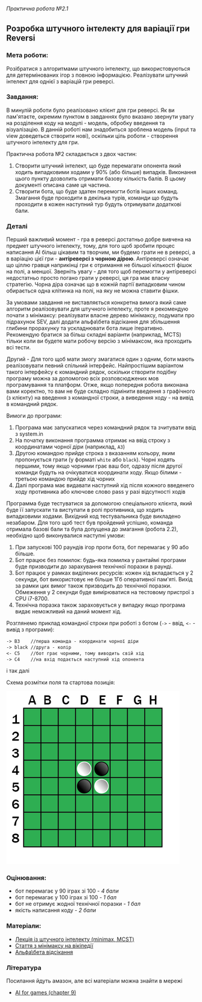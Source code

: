 ###### Практична робота №2.1
## Розробка штучного інтелекту для варіації гри Reversi

### Мета роботи:
Розібратися з алгоритмами штучного інтелекту, що використовуються для детермінованих ігор з повною інформацією. Реалізувати штучний інтелект для однієї з варіацій гри реверсі. 

### Завдання:
В минулій роботи було реалізовано клієнт для гри реверсі. Як ви пам'ятаєте, окремим пунктом в завданнях було вказано звернути увагу на розділення коду на модулі - модель, обробку введення та візуалізацію. В данній роботі нам знадобиться зроблена модель (input та view доведеться створити нові), оскільки ціль роботи - створення штучного інтелекту для гри.

Практична робота №2 складається з двох частин:
1. Створити штучний інтелект, що буде перемагати опонента який ходить випадковими ходами у 90% (або більше) випадків. Виконання цього пункту дозволить отримати базову кількість балів. В цьому документі описана саме ця частина.
2. Створити бота, що буде здатен перемогти ботів інших команд. Змагання буде проходити в декілька турів, команди що будуть проходити в кожен наступний тур будуть отримувати додаткові бали.


### Деталі
Перший важливий момент - гра в реверсі достатньо добре вивчена на предмет штучного інтелекту, тому, для того щоб зробити процес написання АІ більш цікавим та творчим, ми будемо грати не в реверсі, а в варіацію цієї гри - **антіреверсі з чорною дірою**. Антіреверсі означає що ціллю гравця наприкінці гри є отримання не більшої кількості фішок на полі, а меншої. Зверніть увагу - для того щоб перемогти у антіреверсі недостатньо просто погано грати у реверсі, ця гра має власну стратегію. Чорна діра означає що в кожній партії випадковим чином обирається одна клітинка на полі, на яку не можна ставити фішки.

За умовами завдання не виставляється конкретна вимога який саме алгоритм реалізовувати для штучного інтелекту, проте я рекомендую почати з мінімаксу: реалізувати власне дерево мінімаксу, подумати про підрахунок SEV, далі додати альфа\бета відсікання для збільшення глибини прорахунку та ускладнювати бота лише ітеративно. Рекомендую братися за більш складні варіанти (наприклад, MCTS) тільки коли ви будете мати робочу версію з мінімаксом, яка проходить всі тести.

Другий - Для того щоб мати змогу змагатися один з одним, боти мають реалізовувати певний спільний інтерфейс. Найпростішим варіантом такого інтерфейсу є командний рядок, оскільки створити подібну програму можна за допомогою всіх розповсюджених мов програмування та платформ. Отже, якщо попередня робота виконана вами коректно, то вам не буде складно підмінити введення з графічного (з клієнту) на введення з командної строки, а виведення ходу - на вивід в командний рядок.

Вимоги до програми:
1. Програма має запускатися через командний рядок та зчитувати ввід з system.in
2. На початку виконання программа отримає на ввід строку з координатами чорної діри (наприклад, `А3`)
3. Другою командою прийде строка з вказанням кольору, яким пропонується грати (у форматі `white` або `black`). Чорні ходять першими, тому якщо чорними грає ваш бот, одразу після другої команди будуть на очікуватися координати ходу. Якщо білими - третьою командою прийде хід чорних
4. Далі програма має видавати наступний хід після кожного введенего ходу противника або ключове слово pass у разі відсутності ходів

Программа буде тестуватися за допомогою спеціального клієнта, який буде її запускати та виступати в ролі противника, що ходить випадковими ходами. Вихідний код тестувальника буде викладено незабаром. Для того щоб тест був пройдений успішно, команда отримала базові бали та була допущена до змагання (робота 2.2), необхідно щоб виконувалися наступні умови:
1. При запускові 100 раундів ігор проти бота, бот перемагає у 90 або більше.
2. Бот працює без помилок: будь-яка помилка у рантаймі програми буде призводити до зарахування технічної поразки в раунді.
3. Бот працює у рамках виділених ресурсів: кожен хід вкладається у 2 секунди, бот використовує не більше 1Гб оперативної пам'яті. Вихід за рамки цих вимог також призводить до технічної поразки. Обмеження у 2 секунди буде вимірюватися на тестовому пристрої з CPU i7-8700.
4. Технічна поразка також зараховується у випадку якщо програма видає неможливий на даний момент хід.
 
Розглянемо приклад командної строки при роботі з ботом (`->` - ввід, `<-` - вивід з програми):

```
-> B3    //перша команда - координати чорної діри
-> black //друга - колір
<- C5    //бот грає чорними, тому виводить свій хід
-> C4    //на вхід подається наступний хід опонента
```
і так далі

Схема розмітки поля та стартова позиція:

![reversi field](https://github.com/introduction-to-gamedev/assignments/blob/master/res/reversi-start.png "Стартова позиція")

### Оцінювання:
- бот перемагає у 90 іграх зі 100 - *4 бали*
- бот перемагає у 100 іграх зі 100 - *1 бал*
- бот не отримує жодної технічної поразки - *1 бал*
- якість написання коду - *2 бали*

### Матеріали:
- [Лекція із штучного інтелекту (minimax, MCST)](https://www.youtube.com/watch?v=zlEI6ii28_A&list=PLkgXLMuasx7C7yMUsaq366htPg9rpM2lw&index=5)
- [Стаття з мінімаксу на вікіпедії](https://en.wikipedia.org/wiki/Minimax)
- [Альфа\бета відсікання](https://en.wikipedia.org/wiki/Alpha%E2%80%93beta_pruning)

### Література
Посилання йдуть амазон, але всі матеріали можна знайти в мережі
- [AI for games (chapter 9)](https://www.amazon.com/AI-Games-Third-Ian-Millington/dp/1138483974)
